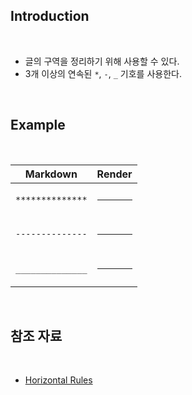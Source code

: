 ## Introduction

<br>

- 글의 구역을 정리하기 위해 사용할 수 있다.
- 3개 이상의 연속된 `*`, `-`, `_` 기호를 사용한다.

<br>

## Example

<br>

<table>
<thead>
<tr>
<th>Markdown</th>
<th>Render</th>
</tr>
</thead>
<tbody>
<tr>
<td>

```md
**************
```

</td>
<td>

**************

</td>
</tr>
<tr>
<td>

```md
--------------
```

</td>
<td>

--------------

</td>
</tr>
<tr>
<td>

```md
______________
```

</td>
<td>

______________

</td>
</tr>
</tbody>
</table>

<br>

## 참조 자료

<br>

- [Horizontal Rules](https://www.markdownguide.org/basic-syntax/#horizontal-rules)